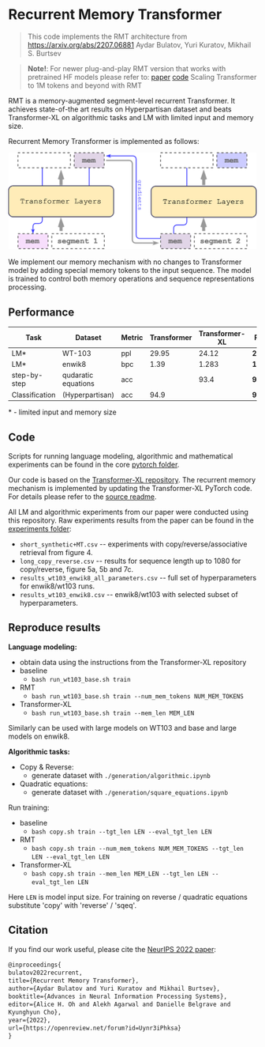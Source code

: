 # Recurrent Memory Transformer

>This code implements the RMT architecture from
>https://arxiv.org/abs/2207.06881
>Aydar Bulatov, Yuri Kuratov, Mikhail S. Burtsev

> **Note!**: For newer plug-and-play RMT version that works with pretrained HF models please refer to:
>[paper](https://arxiv.org/abs/2304.11062) [code](https://github.com/booydar/t5-experiments) Scaling Transformer to 1M tokens and beyond with RMT

RMT is a memory-augmented segment-level recurrent Transformer. It achieves state-of-the art results on Hyperpartisan dataset and beats Transformer-XL on algorithmic tasks and LM with limited input and memory size.

Recurrent Memory Transformer is implemented as follows:

![**RMT**](img/RMT_simple.png?raw=True)

We implement our memory mechanism with no changes to Transformer model by adding special memory tokens to the input sequence. The model is trained to control both memory operations and sequence representations processing.

## Performance
Task | Dataset | Metric | Transformer | Transformer-XL | RMT
-- | -- | -- | -- | -- | -- 
LM* | WT-103 | ppl | 29.95 | 24.12 | **23.99**
LM* | enwik8 | bpc | 1.39 | 1.283 | **1.228**
step-by-step | qudaratic equations | acc |  | 93.4 | **99.8**
Classification | (Hyperpartisan) | acc | 94.9 |  | **98.1** 

\* - limited input and memory size
 

## Code

Scripts for running language modeling, algorithmic and mathematical experiments can be found in the core [pytorch folder](./pytorch/).

Our code is based on the [Transformer-XL repository](https://github.com/kimiyoung/transformer-xl).
The recurrent memory mechanism is implemented by updating the Transformer-XL PyTorch code. For details please refer to the [source readme](https://github.com/kimiyoung/transformer-xl/blob/master/pytorch/README.md).

All LM and algorithmic experiments from our paper were conducted using this repository.
Raw experiments results from the paper can be found in the [experiments folder](./experiment_results/):

- `short_synthetic+MT.csv` -- experiments with copy/reverse/associative retrieval from figure 4.
- `long_copy_reverse.csv` -- results for sequence length up to 1080 for copy/reverse, figure 5a, 5b and 7c.
- `results_wt103_enwik8_all_parameters.csv` -- full set of hyperparameters for enwik8/wt103 runs.
- `results_wt103_enwik8.csv` -- enwik8/wt103 with selected subset of hyperparameters.

## Reproduce results

**Language modeling:**
  - obtain data using the instructions from the Transformer-XL repository
  - baseline
    - `bash run_wt103_base.sh train`
  - RMT
    - `bash run_wt103_base.sh train --num_mem_tokens NUM_MEM_TOKENS`
  - Transformer-XL
    - `bash run_wt103_base.sh train --mem_len MEM_LEN`

Similarly can be used with large models on WT103 and base and large models on enwik8.

**Algorithmic tasks:**
- Copy & Reverse:
  - generate dataset with `./generation/algorithmic.ipynb`
- Quadratic equations:
  - generate dataset with  `./generation/square_equations.ipynb`

Run training:
  - baseline
    - `bash copy.sh train --tgt_len LEN --eval_tgt_len LEN`
  - RMT
    - `bash copy.sh train --num_mem_tokens NUM_MEM_TOKENS --tgt_len LEN --eval_tgt_len LEN`
  - Transformer-XL
    - `bash copy.sh train --mem_len MEM_LEN --tgt_len LEN --eval_tgt_len LEN`

Here `LEN` is model input size. For training on reverse / quadratic equations substitute 'copy' with 'reverse' / 'sqeq'.


## Citation
If you find our work useful, please cite the [NeurIPS 2022 paper](https://arxiv.org/abs/2207.06881):
```
@inproceedings{
bulatov2022recurrent,
title={Recurrent Memory Transformer},
author={Aydar Bulatov and Yuri Kuratov and Mikhail Burtsev},
booktitle={Advances in Neural Information Processing Systems},
editor={Alice H. Oh and Alekh Agarwal and Danielle Belgrave and Kyunghyun Cho},
year={2022},
url={https://openreview.net/forum?id=Uynr3iPhksa}
}
```
